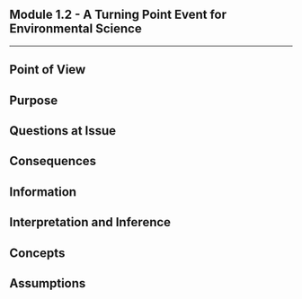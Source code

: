 ## Module 1.2 - A Turning Point Event for Environmental Science

---


## Point of View

## Purpose

## Questions at Issue

## Consequences

## Information

## Interpretation and Inference

## Concepts

## Assumptions
